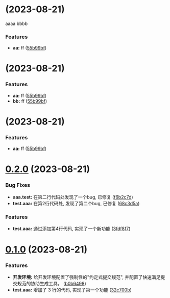 #  (2023-08-21)

aaaa
bbbb
### Features

* **aa:** ff ([55b99bf](https://github.com/srackhall/test/commit/55b99bfd723ce9dcdbb4806c5f8638fe0911c85e))



#  (2023-08-21)


### Features

* **aa:** ff ([55b99bf](https://github.com/srackhall/test/commit/55b99bfd723ce9dcdbb4806c5f8638fe0911c85e))
* **bb:** ff ([55b99bf](https://github.com/srackhall/test/commit/55b99bfd723ce9dcdbb4806c5f8638fe0911c85e))



#  (2023-08-21)


### Features

* **aa:** ff ([55b99bf](https://github.com/srackhall/test/commit/55b99bfd723ce9dcdbb4806c5f8638fe0911c85e))



# [0.2.0](https://github.com/srackhall/test/compare/0.1.0...0.2.0) (2023-08-21)


### Bug Fixes

* **aaa.test:** 在第二行代码处发现了一个bug, 已修复 ([f6b2c7d](https://github.com/srackhall/test/commit/f6b2c7d5d09bfe63f230e322e0d35dd89bcee011))
* **test.aaa:** 在第2行代码处, 发现了第二个bug, 已修复 ([68c3d5a](https://github.com/srackhall/test/commit/68c3d5a116c5f8de4ee9d7b83bbaf843e176555d))


### Features

* **test.aaa:** 通过添加第4行代码, 实现了一个新功能 ([3fdf8f7](https://github.com/srackhall/test/commit/3fdf8f73fe5b6c77b590ee78ddca2992debd4447))



# [0.1.0](https://github.com/srackhall/test/compare/b0b6498716bf5491dc3a6183964de7733d45c6e6...0.1.0) (2023-08-21)


### Features

* **开发环境:** 给开发环境配置了强制性的"约定式提交规范", 并配置了快速满足提交规范的协助生成工具。 ([b0b6498](https://github.com/srackhall/test/commit/b0b6498716bf5491dc3a6183964de7733d45c6e6))
* **test.aaa:** 增加了 3 行的代码, 实现了第一个功能 ([32c700b](https://github.com/srackhall/test/commit/32c700bbcc30f5ee524b891304b9aac82deb185a))



